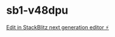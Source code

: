 # sb1-v48dpu

[Edit in StackBlitz next generation editor ⚡️](https://stackblitz.com/~/github.com/emshichem/sb1-v48dpu)